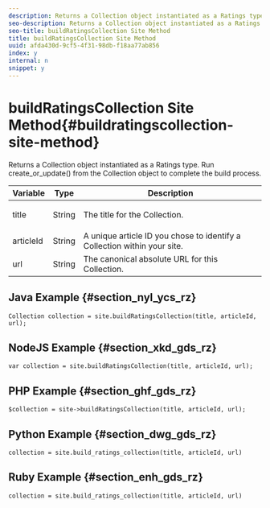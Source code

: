 ```yaml
---
description: Returns a Collection object instantiated as a Ratings type. Run create_or_update() from the Collection object to complete the build process.
seo-description: Returns a Collection object instantiated as a Ratings type. Run create_or_update() from the Collection object to complete the build process.
seo-title: buildRatingsCollection Site Method
title: buildRatingsCollection Site Method
uuid: afda430d-9cf5-4f31-98db-f18aa77ab856
index: y
internal: n
snippet: y
---
```


# buildRatingsCollection Site Method{#buildratingscollection-site-method}

Returns a Collection object instantiated as a Ratings type. Run create_or_update() from the Collection object to complete the build process.

<table id="properties_gq4_jyf_5y" class="simpletable properties" cellpadding="4" cellspacing="0"> 
 <thead class="prophead sthead"> 
  <th class="proptypehd"> Variable </th> 
  <th class="propvaluehd"> Type </th> 
  <th class="propdeschd"> Description </th> 
 </thead> 
 <tr class="property strow"> 
  <td class="proptype stentry"> <span class="varname"> title </span> </td> 
  <td class="propvalue stentry"> String </td> 
  <td class="propdesc stentry"> <p>The title for the Collection.</p> </td> 
 </tr> 
 <tr class="property strow"> 
  <td class="proptype stentry"> <span class="varname"> articleId </span> </td> 
  <td class="propvalue stentry"> String </td> 
  <td class="propdesc stentry"> A unique article ID you chose to identify a Collection within your site. </td> 
 </tr> 
 <tr class="property strow"> 
  <td class="proptype stentry"> <span class="varname"> url </span> </td> 
  <td class="propvalue stentry"> String </td> 
  <td class="propdesc stentry"> The canonical absolute URL for this Collection. </td> 
 </tr> 
</table>

## Java Example {#section_nyl_ycs_rz}

```
Collection collection = site.buildRatingsCollection(title, articleId, url); 

```

## NodeJS Example {#section_xkd_gds_rz}

```
var collection = site.buildRatingsCollection(title, articleId, url); 

```

## PHP Example {#section_ghf_gds_rz}

```
$collection = site->buildRatingsCollection(title, articleId, url); 

```

## Python Example {#section_dwg_gds_rz}

```
collection = site.build_ratings_collection(title, articleId, url) 

```

## Ruby Example {#section_enh_gds_rz}

```
collection = site.build_ratings_collection(title, articleId, url) 

```

